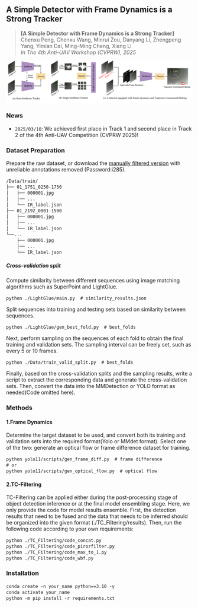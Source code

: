 ## A Simple Detector with Frame Dynamics is a Strong Tracker

> **[A Simple Detector with Frame Dynamics is a Strong Tracker]**</br>
> Chenxu Peng, Chenxu Wang, Minrui Zou, Danyang Li, Zhengpeng Yang, Yimian Dai, Ming-Ming Cheng, Xiang Li</br>
> *In The 4th Anti-UAV Workshop (CVPRW), 2025*

![arch](assets/pipeline.png)

### News
- `2025/03/10`: We achieved first place in Track 1 and second place in Track 2 of the 4th Anti-UAV Competition (CVPRW 2025)!

### Dataset Preparation
Prepare the raw dataset, or download the [manually filtered version](https://pan.baidu.com/s/1pUarQ6Wi9_2KauirfQJIqw) with unreliable annotations removed (Password:i285).
```
/Data/train/
├── 01_1751_0250-1750
│   ├── 000001.jpg
│   │── ...
│   └── IR_label.json
├── 01_2192_0001-1500
│   ├── 000001.jpg
│   │── ...
│   └── IR_label.json
└──...
    ├── 000001.jpg
    │── ...
    └── IR_label.json 
```
#####  Cross-validation split
Compute similarity between different sequences using image matching algorithms such as SuperPoint and LightGlue.
```shell
python ./LightGlue/main.py  # similarity_results.json
```
Split sequences into training and testing sets based on similarity between sequences.
```shell
python ./LightGlue/gen_best_fold.py  # best_folds
```
Next, perform sampling on the sequences of each fold to obtain the final training and validation sets. The sampling interval can be freely set, such as every 5 or 10 frames.
```shell
python ./Data/train_valid_split.py  # best_folds 
```
Finally, based on the cross-validation splits and the sampling results, write a script to extract the corresponding data and generate the cross-validation sets. Then, convert the data into the MMDetection or YOLO format as needed(Code omitted here).

### Methods
#### 1.Frame Dynamics
Determine the target dataset to be used, and convert both its training and validation sets into the required format(Yolo or MMdet format).
Select one of the two: generate an optical flow or frame difference dataset for training.
```shell
python yolo11/scripts/gen_frame_diff.py  # frame difference
# or
python yolo11/scripts/gen_optical_flow.py  # optical flow
```
#### 2.TC-Filtering
TC-Filtering can be applied either during the post-processing stage of object detection inference or at the final model ensembling stage. 
Here, we only provide the code for model results ensemble. First, the detection results that need to be fused and the data that needs to be inferred should be organized into the given format (./TC_Filtering/results).
Then, run the following code according to your own requirements:
```shell
python ./TC_Filtering/code_concat.py
python ./TC_Filtering/code_pirorfilter.py
python ./TC_Filtering/code_max_to_1.py
python ./TC_Filtering/code_wbf.py
```

### Installation

```shell
conda create -n your_name python==3.10 -y
conda activate your_name
python -m pip install -r requirements.txt
```

<!-- ## Citation
```bibtex
@article{peng2025a,
  title={A Simple Detector with Frame Dynamics is a Strong Tracker},
  author={Chenxu Peng, Chenxu Wang, Minrui Zou, Danyang Li, Zhengpeng Yang, Yimian Dai, Ming-Ming Cheng, Xiang Li},
  booktitle={CVPRW},
  year={2025}
}
``` -->
